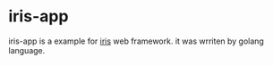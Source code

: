 # iris-app 
iris-app is a example for [iris](https://github.com/kataras/iris) web framework.
it was wrriten by golang language.

